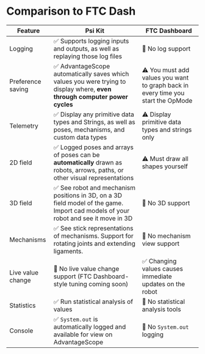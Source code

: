 # Comparison to FTC Dash

| Feature           | Psi Kit                                                                                                                            | FTC Dashboard                                                                    |
|-------------------|------------------------------------------------------------------------------------------------------------------------------------|----------------------------------------------------------------------------------|
| Logging           | ✅ Supports logging inputs and outputs, as well as replaying those log files                                                        | 🚫 No log support                                                                |
| Preference saving | ✅ AdvantageScope automatically saves which values you were trying to display where, **even through computer power cycles**         | ⚠️ You must add values you want to graph back in every time you start the OpMode |
| Telemetry         | ✅ Display any primitive data types and Strings, as well as poses, mechanisms, and custom data types                                | ⚠️ Display primitive data types and strings only                                 |
| 2D field          | ✅ Logged poses and arrays of poses can be **automatically** drawn as robots, arrows, paths, or other visual representations        | ⚠️ Must draw all shapes yourself                                                 |
| 3D field          | ✅ See robot and mechanism positions in 3D, on a 3D field model of the game. Import cad models of your robot and see it move in 3D  | 🚫 No 3D support                                                                 |
| Mechanisms        | ✅ See stick representations of mechanisms. Support for rotating joints and extending ligaments.                                    | 🚫 No mechanism view support                                                     |
| Live value change | 🚫 No live value change support (FTC Dashboard-style tuning coming soon)                                                           | ✅ Changing values causes immediate updates on the robot                          |
| Statistics        | ✅ Run statistical analysis of values                                                                                               | 🚫 No statistical analysis tools                                                 |
| Console           | ✅ `System.out` is automatically logged and available for view on AdvantageScope                                                    | 🚫 No `System.out` logging                                                       |